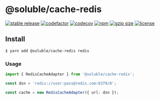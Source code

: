 # @soluble/cache-redis

[![stable release](https://img.shields.io/npm/v/@soluble/cache-redis.svg)](https://npm.im/@soluble/cache-redis)
[![codefactor](https://www.codefactor.io/repository/github/soluble-io/cache-interop/badge)](https://www.codefactor.io/repository/github/soluble-io/cache-interop)
[![codecov](https://codecov.io/gh/soluble-io/cache-interop/branch/main/graph/badge.svg)](https://codecov.io/gh/soluble-io/cache-interop)
[![npm](https://img.shields.io/npm/dt/@soluble/cache-redis)](https://www.npmjs.com/package/@soluble/cache-redis)
[![gzip size](https://badgen.net/bundlephobia/minzip/@soluble/cache-redis)](https://bundlephobia.com/result?p=@soluble/cache-redis)
[![license](https://img.shields.io/npm/l/@soluble/cache-redis)](https://github.com/soluble-io/cache-interop/blob/main/LICENSE)

## Install

```bash
$ yarn add @soluble/cache-redis redis
```

### Usage

```typescript
import { RedisCacheAdapter } from '@soluble/cache-redis';

const dsn = 'redis://user:pass@redis.com:6379/8';

const cache = new RedisCacheAdapter({ url: dsn });
```
